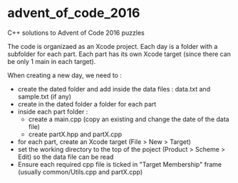 # advent_of_code_2016
C++ solutions to Advent of Code 2016 puzzles 

The code is organizaed as an Xcode project.
Each day is a folder with a subfolder for each part.
Each part has its own Xcode target (since there can be only 1 main in each target).

When creating a new day, we need to :
- create the dated folder and add inside the data files : data.txt and sample.txt (if any)
- create in the dated folder a folder for each part
- inside each part folder :
    - create a main.cpp (copy an existing and change the date of the data file)
    - create partX.hpp and partX.cpp
- for each part, create an Xcode target (File > New > Target)
- set the working directory to the top of the poject (Product > Scheme > Edit) so the data file can be read
- Ensure each required cpp file is ticked in "Target Membership" frame (usually common/Utils.cpp and partX.cpp)
